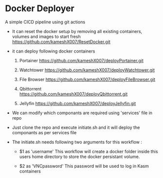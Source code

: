 # Docker Deployer
A simple CICD pipeline using git actions

- It can reset the docker setup by removing all existing containers, volumes and images to start fresh
    https://github.com/kameshX007/ResetDocker.git
    
- it can deploy following docker containers
    
    1) Portainer
        https://github.com/kameshX007/deployPortainer.git

    2) Watchtower
        https://github.com/kameshX007/deployWatchtower.git

    3) File Browser
        https://github.com/kameshX007/deployFileBrowser.git

    4) Qbittorrent    
        https://github.com/kameshX007/deployQbittorrent.git

    5) Jellyfin
        https://github.com/kameshX007/deployJellyfin.git
        
- We can modify which componants are required using 'services' file in repo
- Just clone the repo and execute initiate.sh and it will deploy the componants as per services file

- The initiate.sh needs following two arguments for this workflow : 
    - $1 as 'username'
        This workflow will create a docker folder inside this users home directory to store the docker persistant volume.
        
    - $2 as 'VNCpassword'
        This password will be used to log in Kasm containers